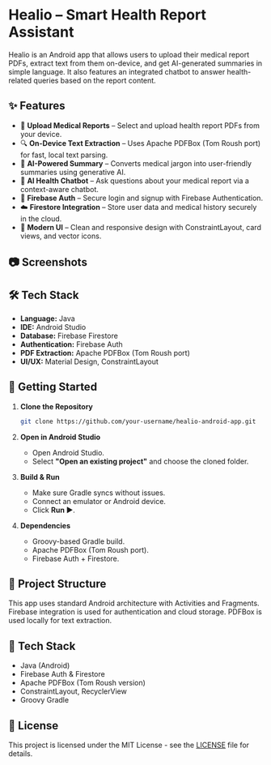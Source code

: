 # Healio – Smart Health Report Assistant

Healio is an Android app that allows users to upload their medical report PDFs, extract text from them on-device, and get AI-generated summaries in simple language. It also features an integrated chatbot to answer health-related queries based on the report content.

## ✨ Features

- 📄 **Upload Medical Reports** – Select and upload health report PDFs from your device.
- 🔍 **On-Device Text Extraction** – Uses Apache PDFBox (Tom Roush port) for fast, local text parsing.
- 🧠 **AI-Powered Summary** – Converts medical jargon into user-friendly summaries using generative AI.
- 💬 **AI Health Chatbot** – Ask questions about your medical report via a context-aware chatbot.
- 🔐 **Firebase Auth** – Secure login and signup with Firebase Authentication.
- ☁️ **Firestore Integration** – Store user data and medical history securely in the cloud.
- 📱 **Modern UI** – Clean and responsive design with ConstraintLayout, card views, and vector icons.

## 📷 Screenshots



## 🛠️ Tech Stack

- **Language:** Java  
- **IDE:** Android Studio  
- **Database:** Firebase Firestore  
- **Authentication:** Firebase Auth  
- **PDF Extraction:** Apache PDFBox (Tom Roush port)  
- **UI/UX:** Material Design, ConstraintLayout


## 🚀 Getting Started

1. **Clone the Repository**
   ```bash
   git clone https://github.com/your-username/healio-android-app.git
   ```

2. **Open in Android Studio**
   - Open Android Studio.
   - Select **"Open an existing project"** and choose the cloned folder.

3. **Build & Run**
   - Make sure Gradle syncs without issues.
   - Connect an emulator or Android device.
   - Click **Run ▶️**.

4. **Dependencies**
   - Groovy-based Gradle build.
   - Apache PDFBox (Tom Roush port).
   - Firebase Auth + Firestore.

## 📁 Project Structure

This app uses standard Android architecture with Activities and Fragments. Firebase integration is used for authentication and cloud storage. PDFBox is used locally for text extraction.

## 🤖 Tech Stack

- Java (Android)
- Firebase Auth & Firestore
- Apache PDFBox (Tom Roush version)
- ConstraintLayout, RecyclerView
- Groovy Gradle

## 📄 License

This project is licensed under the MIT License - see the [LICENSE](LICENSE) file for details.
